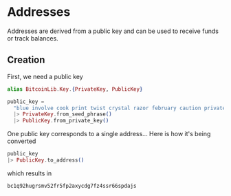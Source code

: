 # Addresses

Addresses are derived from a public key and can be used to receive funds or track balances.

## Creation

First, we need a public key

```elixir
alias BitcoinLib.Key.{PrivateKey, PublicKey}

public_key = 
  "blue involve cook print twist crystal razor february caution private slim medal"
  |> PrivateKey.from_seed_phrase()
  |> PublicKey.from_private_key()
```

One public key corresponds to a single address... Here is how it's being converted

```elixir
public_key
|> PublicKey.to_address()
```

which results in

```
bc1q92hugrsmv52fr5fp2axycdg7fz4ssr66spdajs
```